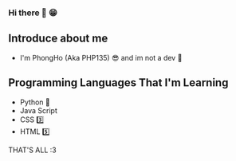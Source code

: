 ### Hi there 👋 😁

## Introduce about me
- I'm PhongHo (Aka PHP135) 😎 and im not a dev 🐧

## Programming Languages That I'm Learning
- Python 🐍
- Java Script
- CSS 3️⃣
- HTML 5️⃣

THAT'S ALL :3



